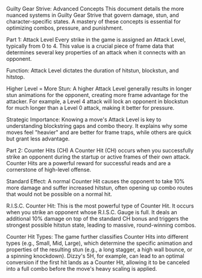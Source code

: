 Guilty Gear Strive: Advanced Concepts
This document details the more nuanced systems in Guilty Gear Strive that govern damage, stun, and character-specific states. A mastery of these concepts is essential for optimizing combos, pressure, and punishment.

Part 1: Attack Level
Every strike in the game is assigned an Attack Level, typically from 0 to 4. This value is a crucial piece of frame data that determines several key properties of an attack when it connects with an opponent.

Function: Attack Level dictates the duration of hitstun, blockstun, and hitstop.

Higher Level = More Stun: A higher Attack Level generally results in longer stun animations for the opponent, creating more frame advantage for the attacker. For example, a Level 4 attack will lock an opponent in blockstun for much longer than a Level 0 attack, making it better for pressure.

Strategic Importance: Knowing a move's Attack Level is key to understanding blockstring gaps and combo theory. It explains why some moves feel "heavier" and are better for frame traps, while others are quick but grant less advantage.

Part 2: Counter Hits (CH)
A Counter Hit (CH) occurs when you successfully strike an opponent during the startup or active frames of their own attack. Counter Hits are a powerful reward for successful reads and are a cornerstone of high-level offense.

Standard Effect: A normal Counter Hit causes the opponent to take 10% more damage and suffer increased hitstun, often opening up combo routes that would not be possible on a normal hit.

R.I.S.C. Counter Hit: This is the most powerful type of Counter Hit. It occurs when you strike an opponent whose R.I.S.C. Gauge is full. It deals an additional 10% damage on top of the standard CH bonus and triggers the strongest possible hitstun state, leading to massive, round-winning combos.

Counter Hit Types: The game further classifies Counter Hits into different types (e.g., Small, Mid, Large), which determine the specific animation and properties of the resulting stun (e.g., a long stagger, a high wall bounce, or a spinning knockdown). Dizzy's 5H, for example, can lead to an optimal conversion if the first hit lands as a Counter Hit, allowing it to be canceled into a full combo before the move's heavy scaling is applied.   
